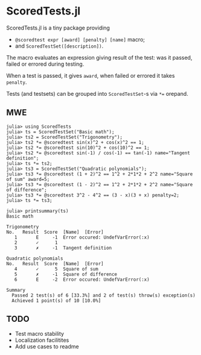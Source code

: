 # ScoredTests.jl

ScoredTests.jl is a tiny package providing

- `@scoredtest expr [award] [penalty] [name]` macro;
- and `ScoredTestSet([description])`.

The macro evaluates an expression giving result of the test: was it passed, failed or errored during testing.

When a test is passed, it gives `award`, when failed or errored it takes `penalty`.

Tests (and testsets) can be grouped into `ScoredTestSet`-s via `*=` orepand.

## MWE

```julia-repl
julia> using ScoredTests
julia> ts = ScoredTestSet("Basic math");
julia> ts2 = ScoredTestSet("Trigonometry");
julia> ts2 *= @scoredtest sin(x)^2 + cos(x)^2 == 1;
julia> ts2 *= @scoredtest sin(10)^2 + cos(10)^2 == 1;
julia> ts2 *= @scoredtest sin(-1) / cos(-1) == tan(-1) name="Tangent definition";
julia> ts *= ts2;
julia> ts3 = ScoredTestSet("Quadratic polynomials");
julia> ts3 *= @scoredtest (1 + 2)^2 == 1^2 + 2*1*2 + 2^2 name="Square of sum" award=5;
julia> ts3 *= @scoredtest (1 - 2)^2 == 1^2 + 2*1*2 + 2^2 name="Square of difference";
julia> ts3 *= @scoredtest 3^2 - 4^2 == (3 - x)(3 + x) penalty=2;
julia> ts *= ts3;

julia> printsummary(ts)
Basic math

Trigonometry
No.   Result  Score  [Name]  [Error]
   1       E     -1  Error occured: UndefVarError(:x)
   2       ✓      1
   3       ✗     -1  Tangent definition

Quadratic polynomials
No.   Result  Score  [Name]  [Error]
   4       ✓      5  Square of sum
   5       ✗     -1  Square of difference
   6       E     -2  Error occured: UndefVarError(:x)

Summary
  Passed 2 test(s) of 6 [33.3%] and 2 of test(s) throw(s) exception(s)
  Achieved 1 point(s) of 10 [10.0%]
```

## TODO

- Test macro stability
- Localization facilitites
- Add use cases to readme
